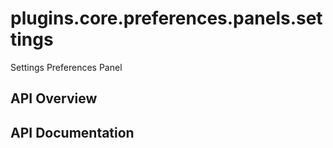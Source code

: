 # plugins.core.preferences.panels.settings

Settings Preferences Panel

## API Overview

## API Documentation

